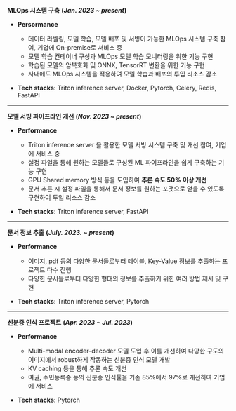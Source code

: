   __MLOps 시스템 구축__ __(_Jan. 2023 ~ present_)__

  - __Persormance__
    - 데이터 라벨링, 모델 학습, 모델 배포 및 서빙이 가능한 MLOps 시스템 구축 참여, 기업에 On-premise로 서비스 중
    - 모델 학습 컨테이너 구성과 MLOps 모델 학습 모니터링을 위한 기능 구현
    - 학습된 모델의 암복호화 및 ONNX, TensorRT 변환을 위한 기능 구현
    - 사내에도 MLOps 시스템을 적용하여 모델 학습과 배포의 투입 리소스 감소

  - __Tech stacks__: Triton inference server, Docker, Pytorch, Celery, Redis, FastAPI 
  ---

  __모델 서빙 파이프라인 개선__ __(_Nov. 2023 ~ present_)__

  - __Performance__
    - Triton inference server 을 활용한 모델 서빙 시스템 구축 및 개선 참여, 기업에 서비스 중
    - 설정 파일을 통해 원하는 모델들로 구성된 ML 파이프라인을 쉽게 구축하는 기능 구현
    - GPU Shared memory 방식 등을 도입하여 __추론 속도 50% 이상 개선__
    - 문서 추론 시 설정 파일을 통해서 문서 정보를 원하는 포맷으로 얻을 수 있도록 구현하여 투입 리소스 감소

  - __Tech stacks__: Triton inference server, FastAPI
  ---

  __문서 정보 추출__ __(_July. 2023. ~ present_)__

  - __Performance__
    - 이미지, pdf 등의 다양한 문서들로부터 테이블, Key-Value 정보를 추출하는 프로젝트 다수 진행
    - 다양한 문서들로부터 다양한 형태의 정보를 추출하기 위한 여러 방법 제시 및 구현
  
  - __Tech stacks__: Triton inference server, Pytorch

  ---

  __신분증 인식 프로젝트__ __(_Apr. 2023 ~ Jul. 2023_)__

  - __Performance__
    - Multi-modal encoder-decoder 모델 도입 후 이를 개선하여 다양한 구도의 이미지에서 robust하게 작동하는 신분증 인식 모델 개발
    - KV caching 등을 통해 추론 속도 개선
    - 여권, 주민등록증 등의 신분증 인식률을 기존 85%에서 97%로 개선하여 기업에 서비스

  - __Tech stacks__: Pytorch